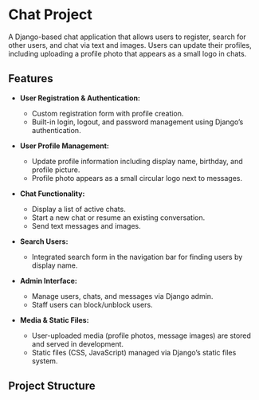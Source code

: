 # Chat Project

A Django-based chat application that allows users to register, search for other users, and chat via text and images. Users can update their profiles, including uploading a profile photo that appears as a small logo in chats.

## Features

- **User Registration & Authentication:**  
  - Custom registration form with profile creation.
  - Built-in login, logout, and password management using Django’s authentication.

- **User Profile Management:**  
  - Update profile information including display name, birthday, and profile picture.
  - Profile photo appears as a small circular logo next to messages.

- **Chat Functionality:**  
  - Display a list of active chats.
  - Start a new chat or resume an existing conversation.
  - Send text messages and images.

- **Search Users:**  
  - Integrated search form in the navigation bar for finding users by display name.

- **Admin Interface:**  
  - Manage users, chats, and messages via Django admin.
  - Staff users can block/unblock users.

- **Media & Static Files:**  
  - User-uploaded media (profile photos, message images) are stored and served in development.
  - Static files (CSS, JavaScript) managed via Django’s static files system.

## Project Structure


